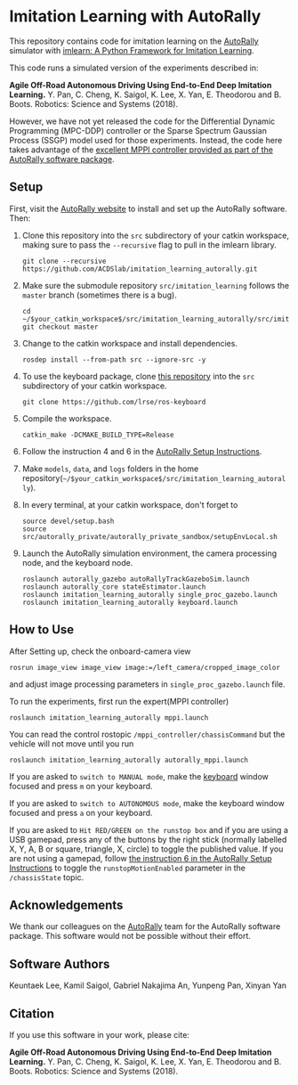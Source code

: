 # Imitation Learning with AutoRally
This repository contains code for imitation learning on the [AutoRally](http://autorally.github.io) simulator with [imlearn: A Python Framework for Imitation Learning](https://github.com/ACDSlab/imitation_learning).

This code runs a simulated version of the experiments described in:

**Agile Off-Road Autonomous Driving Using End-to-End Deep Imitation Learning.** Y. Pan, C. Cheng, K. Saigol, K. Lee,  X. Yan, E. Theodorou and B. Boots.  Robotics: Science and Systems (2018).

However, we have not yet released the code for the Differential Dynamic Programming (MPC-DDP) controller or the Sparse Spectrum Gaussian Process (SSGP) model used for those experiments.  Instead, the code here takes advantage of the [excellent MPPI controller provided as part of the AutoRally software package](https://github.com/AutoRally/autorally/wiki/Model-Predictive-Path-Integral-Controller-(MPPI)).

## Setup
First, visit the [AutoRally website](https://autorally.github.io) to install and set up the AutoRally software.  Then:

1. Clone this repository into the `src` subdirectory of your catkin workspace, making sure to pass the `--recursive` flag to pull in the imlearn library.

    `git clone --recursive https://github.com/ACDSlab/imitation_learning_autorally.git`

2. Make sure the submodule repository `src/imitation_learning` follows the `master` branch (sometimes there is a bug).
	```
    cd ~/$your_catkin_workspace$/src/imitation_learning_autorally/src/imitation_learning/
    git checkout master
	```
	
3. Change to the catkin workspace and install dependencies.

	`rosdep install --from-path src --ignore-src -y`

4. To use the keyboard package, clone [this repository](https://github.com/lrse/ros-keyboard) into the `src` subdirectory of your catkin workspace.

    `git clone https://github.com/lrse/ros-keyboard`

5. Compile the workspace.

	`catkin_make -DCMAKE_BUILD_TYPE=Release`

6. Follow the instruction 4 and 6 in the [AutoRally Setup Instructions](https://github.com/AutoRally/autorally).

7. Make `models`, `data`, and `logs` folders in the home repository(`~/$your_catkin_workspace$/src/imitation_learning_autorally`).

8. In every terminal, at your catkin workspace, don't forget to
	```
	source devel/setup.bash
	source src/autorally_private/autorally_private_sandbox/setupEnvLocal.sh
	```

9. Launch the AutoRally simulation environment, the camera processing node, and the keyboard node.

	```
    roslaunch autorally_gazebo autoRallyTrackGazeboSim.launch
    roslaunch autorally_core stateEstimator.launch
    roslaunch imitation_learning_autorally single_proc_gazebo.launch
    roslaunch imitation_learning_autorally keyboard.launch
    ```

## How to Use
After Setting up, check the onboard-camera view
```
rosrun image_view image_view image:=/left_camera/cropped_image_color
```
and adjust image processing parameters in `single_proc_gazebo.launch` file.

To run the experiments, first run the expert(MPPI controller)
```
roslaunch imitation_learning_autorally mppi.launch
```
You can read the control rostopic `/mppi_controller/chassisCommand` but the vehicle will not move until you run
```
roslaunch imitation_learning_autorally autorally_mppi.launch
```
If you are asked to `switch to MANUAL mode`, make the [keyboard](https://github.com/lrse/ros-keyboard) window focused and press `m` on your keyboard.

If you are asked to `switch to AUTONOMOUS mode`, make the keyboard window focused and press `a` on your keyboard.

If you are asked to `Hit RED/GREEN on the runstop box` and if you are using a USB gamepad, press any of the buttons by the right stick (normally labelled X, Y, A, B or square, triangle, X, circle) to toggle the published value. If you are not using a gamepad, follow [the instruction 6 in the AutoRally Setup Instructions](https://github.com/AutoRally/autorally) to toggle the `runstopMotionEnabled` parameter in the `/chassisState` topic.


## Acknowledgements
We thank our colleagues on the [AutoRally](https://autorally.github.io) team for the AutoRally software package.  This software would not be possible without their effort.

## Software Authors
Keuntaek Lee, Kamil Saigol, Gabriel Nakajima An, Yunpeng Pan, Xinyan Yan

## Citation
If you use this software in your work, please cite:

**Agile Off-Road Autonomous Driving Using End-to-End Deep Imitation Learning.** Y. Pan, C. Cheng, K. Saigol, K. Lee,  X. Yan, E. Theodorou and B. Boots.  Robotics: Science and Systems (2018).

